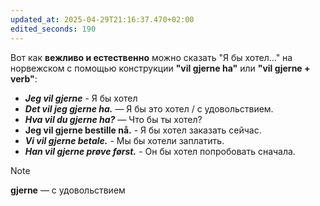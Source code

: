 ```yaml
---
updated_at: 2025-04-29T21:16:37.470+02:00
edited_seconds: 190
---
```

Вот как **вежливо и естественно** можно сказать "Я бы хотел..." на норвежском с помощью конструкции **"vil gjerne ha"** или **"vil gjerne + verb"**:
- **_Jeg vil gjerne_**  -  Я бы  хотел
- **_Det vil jeg gjerne ha._** — Я бы это хотел / с удовольствием.    
- **_Hva vil du gjerne ha?_** — Что бы ты хотел?
 - **Jeg vil gjerne bestille nå.**  -  Я бы хотел заказать сейчас.      
 - **_Vi vil gjerne betale._**       -  Мы бы хотели заплатить.          
 - **_Han vil gjerne prøve først._** - Он бы хотел попробовать сначала. 

> [!NOTE]
> **gjerne** — с удовольствием
